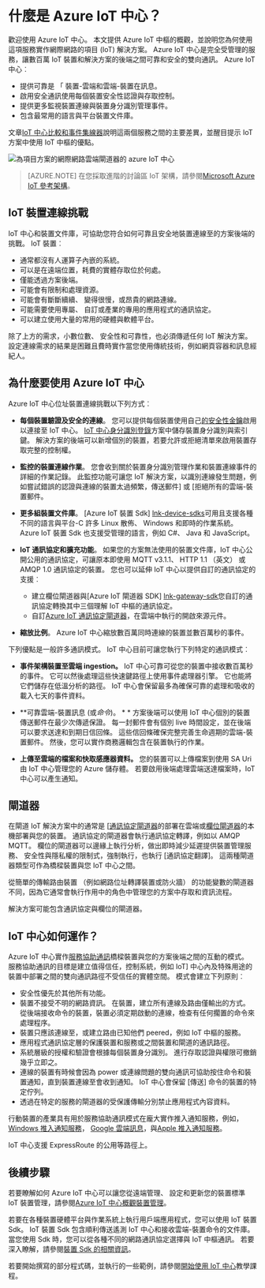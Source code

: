 <properties
 pageTitle="Azure IoT 中心概觀 |Microsoft Azure"
 description="Azure IoT 中心服務概觀︰ 什麼是 iot 中心裝置連線、 網際網路的項目通訊模式，以及服務協助通訊模式"
 services="iot-hub"
 documentationCenter=""
 authors="dominicbetts"
 manager="timlt"
 editor=""/>

<tags
 ms.service="iot-hub"
 ms.devlang="na"
 ms.topic="get-started-article"
 ms.tgt_pltfrm="na"
 ms.workload="na"
 ms.date="08/25/2016"
 ms.author="dobett"/>

# <a name="what-is-azure-iot-hub"></a>什麼是 Azure IoT 中心？

歡迎使用 Azure IoT 中心。 本文提供 Azure IoT 中樞的概觀，並說明您為何使用這項服務實作網際網路的項目 (IoT) 解決方案。 Azure IoT 中心是完全受管理的服務，讓數百萬 IoT 裝置和解決方案的後端之間可靠和安全的雙向通訊。 Azure IoT 中心︰

- 提供可靠是 「 裝置-雲端和雲端-裝置在訊息。
- 啟用安全通訊使用每個裝置安全性認證與存取控制。
- 提供更多監視裝置連線與裝置身分識別管理事件。
- 包含最常用的語言與平台裝置文件庫。

文章[IoT 中心比較和事件集線器][lnk-compare]說明這兩個服務之間的主要差異，並醒目提示 IoT 方案中使用 IoT 中樞的優點。

![為項目方案的網際網路雲端閘道器的 azure IoT 中心][img-architecture]

> [AZURE.NOTE] 在您採取進階的討論區 IoT 架構，請參閱[Microsoft Azure IoT 參考架構][lnk-refarch]。

## <a name="iot-device-connectivity-challenges"></a>IoT 裝置連線挑戰

IoT 中心和裝置文件庫，可協助您符合如何可靠且安全地裝置連線至的方案後端的挑戰。 IoT 裝置︰

- 通常都沒有人運算子內嵌的系統。
- 可以是在遠端位置，耗費的實體存取位於何處。
- 僅能透過方案後端。
- 可能會有限制和處理資源。
- 可能會有斷斷續續、 變得很慢，或昂貴的網路連線。
- 可能需要使用專屬、 自訂或產業的專用的應用程式的通訊協定。
- 可以建立使用大量的常用的硬體與軟體平台。

除了上方的需求，小數位數、 安全性和可靠性，也必須傳遞任何 IoT 解決方案。 設定連線需求的結果是困難且費時實作當您使用傳統技術，例如網頁容器和訊息經紀人。

## <a name="why-use-azure-iot-hub"></a>為什麼要使用 Azure IoT 中心

Azure IoT 中心位址裝置連線挑戰以下列方式︰

-   **每個裝置驗證及安全的連線**。 您可以提供每個裝置使用自己[的安全性金鑰][lnk-devguide-security]啟用以連接至 IoT 中心。 [IoT 中心身分識別登錄][lnk-devguide-identityregistry]方案中儲存裝置身分識別與索引鍵。 解決方案的後端可以新增個別的裝置，若要允許或拒絕清單來啟用裝置存取完整的控制權。

-   **監控的裝置連線作業**。 您會收到關於裝置身分識別管理作業和裝置連線事件的詳細的作業記錄。 此監控功能可讓您 IoT 解決方案，以識別連線發生問題，例如嘗試錯誤的認證與連線的裝置太過頻繁，傳送郵件] 或 [拒絕所有的雲端-裝置郵件。

-   **更多組裝置文件庫**。 [Azure IoT 裝置 Sdk] [lnk-device-sdks]可用且支援各種不同的語言與平台-C 許多 Linux 散佈、 Windows 和即時的作業系統。 Azure IoT 裝置 Sdk 也支援受管理的語言，例如 C#、 Java 和 JavaScript。

-   **IoT 通訊協定和擴充功能**。 如果您的方案無法使用的裝置文件庫，IoT 中心公開公用的通訊協定，可讓原本即使用 MQTT v3.1.1、 HTTP 1.1 （英文） 或 AMQP 1.0 通訊協定的裝置。 您也可以延伸 IoT 中心以提供自訂的通訊協定的支援︰

    - 建立欄位閘道器與[Azure IoT 閘道器 SDK] [lnk-gateway-sdk]您自訂的通訊協定轉換其中三個理解 IoT 中樞的通訊協定。 
    - 自訂[Azure IoT 通訊協定閘道器][protocol-gateway]，在雲端中執行的開啟來源元件。

-   **縮放比例**。 Azure IoT 中心縮放數百萬同時連線的裝置並數百萬秒的事件。

下列優點是一般許多通訊模式。 IoT 中心目前可讓您執行下列特定的通訊模式︰

-   **事件架構裝置至雲端 ingestion。** IoT 中心可靠可從您的裝置中接收數百萬秒的事件。 它可以然後處理這些快速鍵路徑上使用事件處理器引擎。 它也能將它們儲存在低溫分析的路徑。 IoT 中心會保留最多為確保可靠的處理和吸收的載入七天的事件資料。

-   **可靠雲端-裝置訊息 (或*命令*)。 * * 方案後端可以使用 IoT 中心個別的裝置傳送郵件在最少次傳遞保證。 每一封郵件會有個別 live 時間設定，並在後端可以要求送達和到期日信回條。 這些信回條確保完整完善生命週期的雲端-裝置郵件。 然後，您可以實作商務邏輯包含在裝置執行的作業。

-   **上傳至雲端的檔案和快取感應器資料。** 您的裝置可以上傳檔案到使用 SA Uri 由 IoT 中心管理您的 Azure 儲存體。 若要啟用後端處理雲端送達檔案時，IoT 中心可以產生通知。

## <a name="gateways"></a>閘道器

在閘道 IoT 解決方案中的通常是 [[通訊協定閘道器][lnk-gateway]的部署在雲端或[欄位閘道器][lnk-field-gateway]的本機部署與您的裝置。 通訊協定的閘道器會執行通訊協定轉譯，例如以 AMQP MQTT。 欄位的閘道器可以邊緣上執行分析，做出即時減少延遲提供裝置管理服務、 安全性與隱私權的限制式，強制執行，也執行 [通訊協定翻譯]。 這兩種閘道器類型可作為橋樑裝置與您 IoT 中心之間。

從簡單的傳輸路由裝置 （例如網路位址轉譯裝置或防火牆） 的功能變數的閘道器不同，因為它通常會執行作用中的角色中管理您的方案中存取和資訊流程。

解決方案可能包含通訊協定與欄位的閘道器。

## <a name="how-does-iot-hub-work"></a>IoT 中心如何運作？

Azure IoT 中心實作[服務協助通訊][lnk-service-assisted-pattern]橋樑裝置與您的方案後端之間的互動的模式。 服務協助通訊的目標是建立值得信任，控制系統，例如 IoT] 中心內及特殊用途的裝置中部署之間的雙向通訊路徑不受信任的實體空間。 模式會建立下列原則︰

- 安全性優先於其他所有功能。
- 裝置不接受不明的網路資訊。 在裝置，建立所有連線及路由僅輸出的方式。 從後端接收命令的裝置，裝置必須定期啟動的連線，檢查有任何擱置的命令來處理程序。
- 裝置只應該連線至，或建立路由已知他們 peered，例如 IoT 中樞的服務。
- 應用程式通訊協定層的保護裝置和服務或之間裝置和閘道的通訊路徑。
- 系統層級的授權和驗證會根據每個裝置身分識別。 進行存取認證與權限可撤銷幾乎立即之。
- 連線的裝置有時候會因為 power 或連線問題的雙向通訊可協助按住命令和裝置通知，直到裝置連線至會收到通知。 IoT 中心會保留 [傳送] 命令的裝置的特定佇列。
- 透過在特定的服務的閘道器的受保護傳輸分別禁止應用程式內容資料。

行動裝置的產業具有用於服務協助通訊模式在龐大實作推入通知服務，例如， [Windows 推入通知服務][lnk-wns]， [Google 雲端訊息][lnk-google-messaging]，與[Apple 推入通知服務][lnk-apple-push]。

IoT 中心支援 ExpressRoute 的公用等路徑上。

## <a name="next-steps"></a>後續步驟

若要瞭解如何 Azure IoT 中心可以讓您從遠端管理、 設定和更新您的裝置標準 IoT 裝置管理，請參閱[Azure IoT 中心概觀裝置管理][lnk-device-management]。

若要在各種裝置硬體平台與作業系統上執行用戶端應用程式，您可以使用 IoT 裝置 Sdk。 IoT 裝置 Sdk 包含順利傳送遙測 IoT 中心和接收雲端-裝置命令的文件庫。 當您使用 Sdk 時，您可以從各種不同的網路通訊協定選擇與 IoT 中樞通訊。 若要深入瞭解，請參閱[裝置 Sdk 的相關資訊][lnk-device-sdks]。

若要開始撰寫的部分程式碼，並執行的一些範例，請參閱[開始使用 IoT 中心][lnk-get-started]教學課程。

[img-architecture]: media/iot-hub-what-is-iot-hub/hubarchitecture.png


[lnk-get-started]: iot-hub-csharp-csharp-getstarted.md
[protocol-gateway]: https://github.com/Azure/azure-iot-protocol-gateway/blob/master/README.md
[lnk-service-assisted-pattern]: http://blogs.msdn.com/b/clemensv/archive/2014/02/10/service-assisted-communication-for-connected-devices.aspx "服務協助通訊 Clemens Vasters 的部落格文章"
[lnk-compare]: iot-hub-compare-event-hubs.md
[lnk-gateway]: iot-hub-protocol-gateway.md
[lnk-field-gateway]: iot-hub-devguide-endpoints.md#field-gateways
[lnk-devguide-identityregistry]: iot-hub-devguide-identity-registry.md
[lnk-devguide-security]: iot-hub-devguide-security.md
[lnk-wns]: https://msdn.microsoft.com/library/windows/apps/mt187203.aspx
[lnk-google-messaging]: https://developers.google.com/cloud-messaging/
[lnk-apple-push]: https://developer.apple.com/library/ios/documentation/NetworkingInternet/Conceptual/RemoteNotificationsPG/Chapters/ApplePushService.html#//apple_ref/doc/uid/TP40008194-CH100-SW9
[lnk-device-sdks]: https://github.com/Azure/azure-iot-sdks
[lnk-refarch]: http://download.microsoft.com/download/A/4/D/A4DAD253-BC21-41D3-B9D9-87D2AE6F0719/Microsoft_Azure_IoT_Reference_Architecture.pdf
[lnk-gateway-sdk]: https://github.com/Azure/azure-iot-gateway-sdk
[lnk-device-management]: iot-hub-device-management-overview.md
